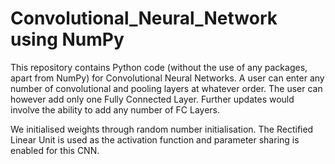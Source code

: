 # Convolutional_Neural_Network using NumPy
This repository contains Python code (without the use of any packages, apart from NumPy) for Convolutional Neural Networks. A user can enter any number of convolutional and pooling layers at whatever order. The user can however add only one Fully Connected Layer. Further updates would involve the ability to add any number of FC Layers. 

We initialised weights through random number initialisation. The Rectified Linear Unit is used as the activation function and parameter sharing is enabled for this CNN.
